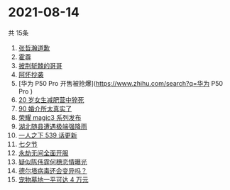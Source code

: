 # 2021-08-14
  共 15条

  <!-- BEGIN -->
  <!-- 最后更新时间:Sat Aug 14 2021 07:09:31 GMT+0000 (Coordinated Universal Time) -->
  1. [张哲瀚道歉](https://www.zhihu.com/search?q=张哲瀚)
1. [霍尊](https://www.zhihu.com/search?q=霍尊)
1. [披荆斩棘的哥哥](https://www.zhihu.com/search?q=披荆斩棘的哥哥)
1. [阿怀抄袭](https://www.zhihu.com/search?q=阿怀)
1. [华为 P50 Pro 开售被抢爆](https://www.zhihu.com/search?q=华为 P50 Pro )
1. [20 岁女生减肥营中猝死](https://www.zhihu.com/search?q=减肥营)
1. [90 婚介所太真实了](https://www.zhihu.com/search?q=90婚介所)
1. [荣耀 magic3 系列发布](https://www.zhihu.com/search?q=荣耀手机)
1. [湖北随县遭遇极端强降雨](https://www.zhihu.com/search?q=湖北暴雨)
1. [一人之下 539 话更新](https://www.zhihu.com/search?q=一人之下)
1. [七夕节](https://www.zhihu.com/search?q=七夕)
1. [永劫无间全面开服](https://www.zhihu.com/search?q=永劫无间)
1. [疑似陈伟霆何穗恋情曝光](https://www.zhihu.com/search?q=陈伟霆何穗)
1. [德尔塔病毒还会变异吗？](https://www.zhihu.com/search?q=德尔塔)
1. [宠物墓地一平可达 4 万元](https://www.zhihu.com/search?q=宠物墓地)
  <!-- END -->
  